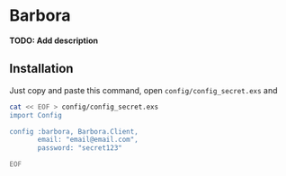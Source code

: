 # Barbora

**TODO: Add description**

## Installation

Just copy and paste this command, open `config/config_secret.exs` and 
```bash
cat << EOF > config/config_secret.exs
import Config

config :barbora, Barbora.Client,
       email: "email@email.com",
       password: "secret123"

EOF

```
